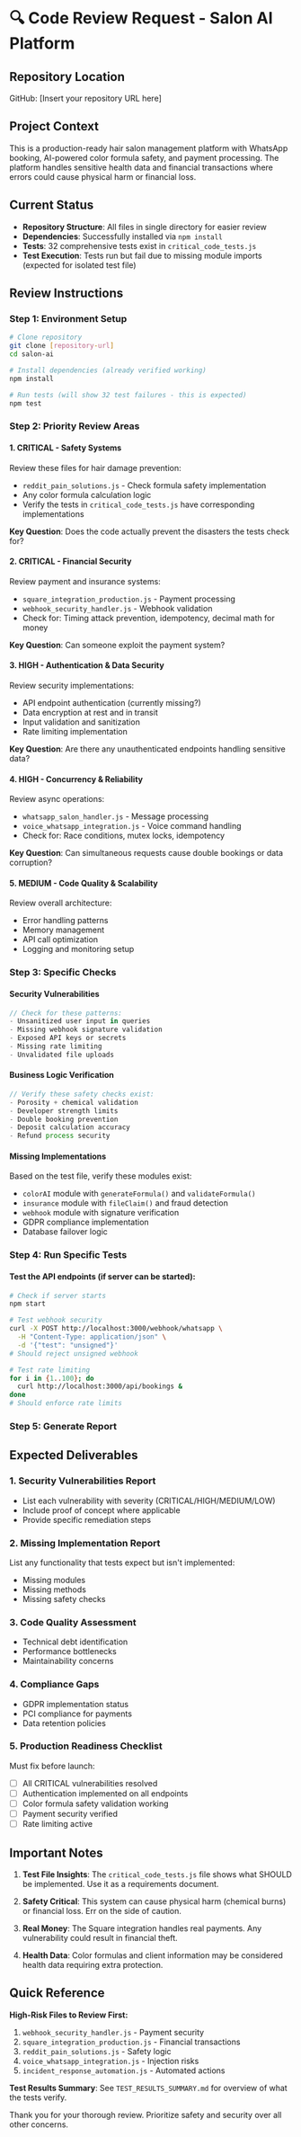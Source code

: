 # 🔍 Code Review Request - Salon AI Platform

## Repository Location
GitHub: [Insert your repository URL here]

## Project Context
This is a production-ready hair salon management platform with WhatsApp booking, AI-powered color formula safety, and payment processing. The platform handles sensitive health data and financial transactions where errors could cause physical harm or financial loss.

## Current Status
- **Repository Structure**: All files in single directory for easier review
- **Dependencies**: Successfully installed via `npm install`
- **Tests**: 32 comprehensive tests exist in `critical_code_tests.js`
- **Test Execution**: Tests run but fail due to missing module imports (expected for isolated test file)

## Review Instructions

### Step 1: Environment Setup
```bash
# Clone repository
git clone [repository-url]
cd salon-ai

# Install dependencies (already verified working)
npm install

# Run tests (will show 32 test failures - this is expected)
npm test
```

### Step 2: Priority Review Areas

#### 1. CRITICAL - Safety Systems
Review these files for hair damage prevention:
- `reddit_pain_solutions.js` - Check formula safety implementation
- Any color formula calculation logic
- Verify the tests in `critical_code_tests.js` have corresponding implementations

**Key Question**: Does the code actually prevent the disasters the tests check for?

#### 2. CRITICAL - Financial Security
Review payment and insurance systems:
- `square_integration_production.js` - Payment processing
- `webhook_security_handler.js` - Webhook validation
- Check for: Timing attack prevention, idempotency, decimal math for money

**Key Question**: Can someone exploit the payment system?

#### 3. HIGH - Authentication & Data Security
Review security implementations:
- API endpoint authentication (currently missing?)
- Data encryption at rest and in transit
- Input validation and sanitization
- Rate limiting implementation

**Key Question**: Are there any unauthenticated endpoints handling sensitive data?

#### 4. HIGH - Concurrency & Reliability
Review async operations:
- `whatsapp_salon_handler.js` - Message processing
- `voice_whatsapp_integration.js` - Voice command handling
- Check for: Race conditions, mutex locks, idempotency

**Key Question**: Can simultaneous requests cause double bookings or data corruption?

#### 5. MEDIUM - Code Quality & Scalability
Review overall architecture:
- Error handling patterns
- Memory management
- API call optimization
- Logging and monitoring setup

### Step 3: Specific Checks

#### Security Vulnerabilities
```javascript
// Check for these patterns:
- Unsanitized user input in queries
- Missing webhook signature validation  
- Exposed API keys or secrets
- Missing rate limiting
- Unvalidated file uploads
```

#### Business Logic Verification
```javascript
// Verify these safety checks exist:
- Porosity + chemical validation
- Developer strength limits
- Double booking prevention
- Deposit calculation accuracy
- Refund process security
```

#### Missing Implementations
Based on the test file, verify these modules exist:
- `colorAI` module with `generateFormula()` and `validateFormula()`
- `insurance` module with `fileClaim()` and fraud detection
- `webhook` module with signature verification
- GDPR compliance implementation
- Database failover logic

### Step 4: Run Specific Tests

#### Test the API endpoints (if server can be started):
```bash
# Check if server starts
npm start

# Test webhook security
curl -X POST http://localhost:3000/webhook/whatsapp \
  -H "Content-Type: application/json" \
  -d '{"test": "unsigned"}' 
# Should reject unsigned webhook

# Test rate limiting
for i in {1..100}; do
  curl http://localhost:3000/api/bookings &
done
# Should enforce rate limits
```

### Step 5: Generate Report

## Expected Deliverables

### 1. Security Vulnerabilities Report
- List each vulnerability with severity (CRITICAL/HIGH/MEDIUM/LOW)
- Include proof of concept where applicable
- Provide specific remediation steps

### 2. Missing Implementation Report
List any functionality that tests expect but isn't implemented:
- Missing modules
- Missing methods
- Missing safety checks

### 3. Code Quality Assessment
- Technical debt identification
- Performance bottlenecks
- Maintainability concerns

### 4. Compliance Gaps
- GDPR implementation status
- PCI compliance for payments
- Data retention policies

### 5. Production Readiness Checklist
Must fix before launch:
- [ ] All CRITICAL vulnerabilities resolved
- [ ] Authentication implemented on all endpoints
- [ ] Color formula safety validation working
- [ ] Payment security verified
- [ ] Rate limiting active

## Important Notes

1. **Test File Insights**: The `critical_code_tests.js` file shows what SHOULD be implemented. Use it as a requirements document.

2. **Safety Critical**: This system can cause physical harm (chemical burns) or financial loss. Err on the side of caution.

3. **Real Money**: The Square integration handles real payments. Any vulnerability could result in financial theft.

4. **Health Data**: Color formulas and client information may be considered health data requiring extra protection.

## Quick Reference

**High-Risk Files to Review First:**
1. `webhook_security_handler.js` - Payment security
2. `square_integration_production.js` - Financial transactions  
3. `reddit_pain_solutions.js` - Safety logic
4. `voice_whatsapp_integration.js` - Injection risks
5. `incident_response_automation.js` - Automated actions

**Test Results Summary**: See `TEST_RESULTS_SUMMARY.md` for overview of what the tests verify.

Thank you for your thorough review. Prioritize safety and security over all other concerns.
